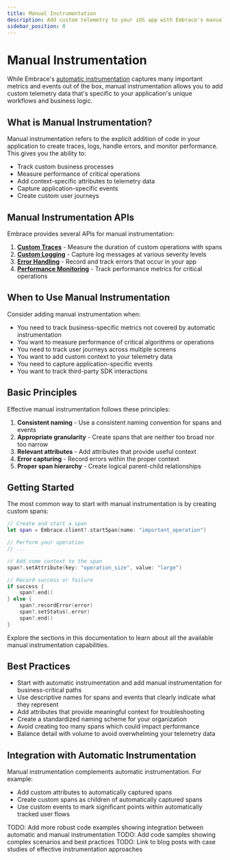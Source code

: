 ```yaml
---
title: Manual Instrumentation
description: Add custom telemetry to your iOS app with Embrace's manual instrumentation APIs
sidebar_position: 0
---
```


# Manual Instrumentation

While Embrace's [automatic instrumentation](../automatic-instrumentation/index.md) captures many important metrics and events out of the box, manual instrumentation allows you to add custom telemetry data that's specific to your application's unique workflows and business logic.

## What is Manual Instrumentation?

Manual instrumentation refers to the explicit addition of code in your application to create traces, logs, handle errors, and monitor performance. This gives you the ability to:

- Track custom business processes
- Measure performance of critical operations
- Add context-specific attributes to telemetry data
- Capture application-specific events
- Create custom user journeys

## Manual Instrumentation APIs

Embrace provides several APIs for manual instrumentation:

1. **[Custom Traces](./custom-traces.md)** - Measure the duration of custom operations with spans
2. **[Custom Logging](./custom-logging.md)** - Capture log messages at various severity levels
3. **[Error Handling](./error-handling.md)** - Record and track errors that occur in your app
4. **[Performance Monitoring](./performance-monitoring.md)** - Track performance metrics for critical operations

## When to Use Manual Instrumentation

Consider adding manual instrumentation when:

- You need to track business-specific metrics not covered by automatic instrumentation
- You want to measure performance of critical algorithms or operations
- You need to track user journeys across multiple screens
- You want to add custom context to your telemetry data
- You need to capture application-specific events
- You want to track third-party SDK interactions

## Basic Principles

Effective manual instrumentation follows these principles:

1. **Consistent naming** - Use a consistent naming convention for spans and events
2. **Appropriate granularity** - Create spans that are neither too broad nor too narrow
3. **Relevant attributes** - Add attributes that provide useful context
4. **Error capturing** - Record errors within the proper context
5. **Proper span hierarchy** - Create logical parent-child relationships

## Getting Started

The most common way to start with manual instrumentation is by creating custom spans:

```swift
// Create and start a span
let span = Embrace.client?.startSpan(name: "important_operation")

// Perform your operation
// ...

// Add some context to the span
span?.setAttribute(key: "operation_size", value: "large")

// Record success or failure
if success {
    span?.end()
} else {
    span?.recordError(error)
    span?.setStatus(.error)
    span?.end()
}
```

Explore the sections in this documentation to learn about all the available manual instrumentation capabilities.

## Best Practices

- Start with automatic instrumentation and add manual instrumentation for business-critical paths
- Use descriptive names for spans and events that clearly indicate what they represent
- Add attributes that provide meaningful context for troubleshooting
- Create a standardized naming scheme for your organization
- Avoid creating too many spans which could impact performance
- Balance detail with volume to avoid overwhelming your telemetry data

## Integration with Automatic Instrumentation

Manual instrumentation complements automatic instrumentation. For example:

- Add custom attributes to automatically captured spans
- Create custom spans as children of automatically captured spans
- Use custom events to mark significant points within automatically tracked user flows

TODO: Add more robust code examples showing integration between automatic and manual instrumentation
TODO: Add code samples showing complex scenarios and best practices
TODO: Link to blog posts with case studies of effective instrumentation approaches 